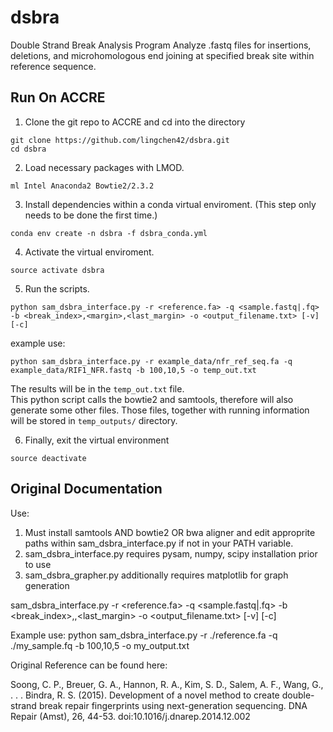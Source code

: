 # dsbra
Double Strand Break Analysis Program
Analyze .fastq files for insertions, deletions, and microhomologous end joining at specified break site within reference sequence.

## Run On ACCRE
1. Clone the git repo to ACCRE and cd into the directory
```
git clone https://github.com/lingchen42/dsbra.git
cd dsbra
```
2. Load necessary packages with LMOD.
```
ml Intel Anaconda2 Bowtie2/2.3.2
```
3. Install dependencies within a conda virtual enviroment. (This step only needs to be done the first time.)
```
conda env create -n dsbra -f dsbra_conda.yml
```
4. Activate the virtual enviroment.
```
source activate dsbra
```
5. Run the scripts. 
```
python sam_dsbra_interface.py -r <reference.fa> -q <sample.fastq|.fq> -b <break_index>,<margin>,<last_margin> -o <output_filename.txt> [-v] [-c]
```
example use:
```
python sam_dsbra_interface.py -r example_data/nfr_ref_seq.fa -q example_data/RIF1_NFR.fastq -b 100,10,5 -o temp_out.txt
```
The results will be in the `temp_out.txt` file. <br>
This python script calls the bowtie2 and samtools, therefore will also generate some other files. Those files, together with running
information will be stored in `temp_outputs/` directory. <br>

6. Finally, exit the virtual environment
```
source deactivate
```

## Original Documentation
Use:
1. Must install samtools AND bowtie2 OR bwa aligner and edit approprite paths within sam_dsbra_interface.py if not in your PATH variable.
2. sam_dsbra_interface.py requires pysam, numpy, scipy installation prior to use
3. sam_dsbra_grapher.py additionally requires matplotlib for graph generation

sam_dsbra_interface.py -r <reference.fa> -q <sample.fastq|.fq> -b <break_index>,<margin>,<last_margin> -o <output_filename.txt> [-v] [-c]

Example use:
python sam_dsbra_interface.py -r ./reference.fa -q ./my_sample.fq -b 100,10,5 -o my_output.txt

Original Reference can be found here:

Soong, C. P., Breuer, G. A., Hannon, R. A., Kim, S. D., Salem, A. F., Wang, G., . . . Bindra, R. S. (2015). Development of a novel method to create double-strand break repair fingerprints using next-generation sequencing. DNA Repair (Amst), 26, 44-53. doi:10.1016/j.dnarep.2014.12.002
